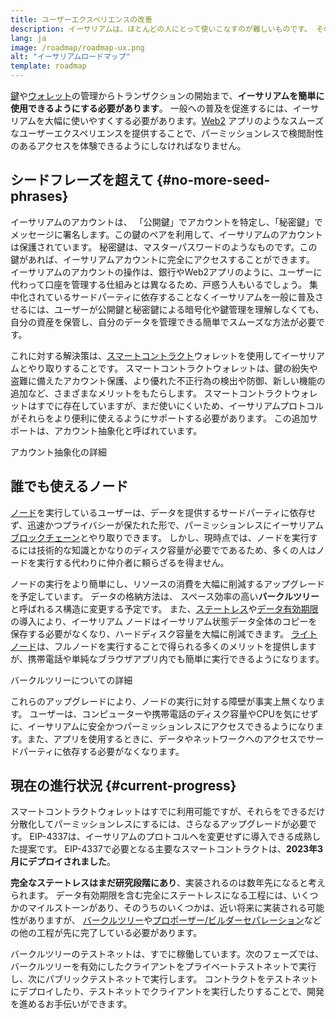 ```yaml
---
title: ユーザーエクスペリエンスの改善
description: イーサリアムは、ほとんどの人にとって使いこなすのが難しいものです。 そのため、一般の人にも使ってもらえるように、イーサリアムへの参入障壁を大幅に下げる必要があります。ユーザーは、イーサリアムの分散型、パーミッションレス、検閲耐性といったアクセスのメリットを享受できるだけでなく、従来のWeb2アプリと同じように簡単に使えるようにする必要があります。
lang: ja
image: /roadmap/roadmap-ux.png
alt: "イーサリアムロードマップ"
template: roadmap
---
```


[鍵](/glossary/#key)や[ウォレット](/glossary/#wallet)の管理からトランザクションの開始まで、**イーサリアムを簡単に使用できるようにする必要があります**。 一般への普及を促進するには、イーサリアムを大幅に使いやすくする必要があります。[Web2](/glossary/#web2) アプリのようなスムーズなユーザーエクスペリエンスを提供することで、パーミッションレスで検閲耐性のあるアクセスを体験できるようにしなければなりません。

## シードフレーズを超えて {#no-more-seed-phrases}

イーサリアムのアカウントは、 「公開鍵」でアカウントを特定し、「秘密鍵」でメッセージに署名します。この鍵のペアを利用して、イーサリアムのアカウントは保護されています。 秘密鍵は、マスターパスワードのようなものです。この鍵があれば、イーサリアムアカウントに完全にアクセスすることができます。 イーサリアムのアカウントの操作は、銀行やWeb2アプリのように、ユーザーに代わって口座を管理する仕組みとは異なるため、戸惑う人もいるでしょう。 集中化されているサードパーティに依存することなくイーサリアムを一般に普及させるには、ユーザーが公開鍵と秘密鍵による暗号化や鍵管理を理解しなくても、自分の資産を保管し、自分のデータを管理できる簡単でスムーズな方法が必要です。

これに対する解決策は、[スマートコントラクト](/glossary/#smart-contract)ウォレットを使用してイーサリアムとやり取りすることです。 スマートコントラクトウォレットは、鍵の紛失や盗難に備えたアカウント保護、より優れた不正行為の検出や防御、新しい機能の追加など、さまざまなメリットをもたらします。 スマートコントラクトウォレットはすでに存在していますが、まだ使いにくいため、イーサリアムプロトコルがそれらをより便利に使えるようにサポートする必要があります。 この追加サポートは、アカウント抽象化と呼ばれています。

<ButtonLink variant="outline-color" to="/roadmap/account-abstraction/">アカウント抽象化の詳細</ButtonLink>

## 誰でも使えるノード

[ノード](/glossary/#node)を実行しているユーザーは、データを提供するサードパーティに依存せず、迅速かつプライバシーが保たれた形で、パーミッションレスにイーサリアム[ブロックチェーン](/glossary/#blockchain)とやり取りできます。 しかし、現時点では、ノードを実行するには技術的な知識とかなりのディスク容量が必要でであるため、多くの人はノードを実行する代わりに仲介者に頼らざるを得ません。

ノードの実行をより簡単にし、リソースの消費を大幅に削減するアップグレードを予定しています。 データの格納方法は、 スペース効率の高い**バークルツリー**と呼ばれるス構造に変更する予定です。 また、[ステートレス](/roadmap/statelessness)や[データ有効期限](/roadmap/statelessness/#data-expiry)の導入により、イーサリアム ノードはイーサリアム状態データ全体のコピーを保存する必要がなくなり、ハードディスク容量を大幅に削減できます。 [ライトノード](/developers/docs/nodes-and-clients/light-clients/)は、フルノードを実行することで得られる多くのメリットを提供しますが、携帯電話や単純なブラウザアプリ内でも簡単に実行できるようになります。

<ButtonLink variant="outline-color" to="/roadmap/verkle-trees/">バークルツリーについての詳細</ButtonLink>

これらのアップグレードにより、ノードの実行に対する障壁が事実上無くなります。 ユーザーは、コンピューターや携帯電話のディスク容量やCPUを気にせずに、イーサリアムに安全かつパーミッションレスにアクセスできるようになります。また、アプリを使用するときに、データやネットワークへのアクセスでサードパーティに依存する必要がなくなります。

## 現在の進行状況 {#current-progress}

スマートコントラクトウォレットはすでに利用可能ですが、それらをできるだけ分散化してパーミッションレスにするには、さらなるアップグレードが必要です。 EIP-4337は、イーサリアムのプロトコルへを変更せずに導入できる成熟した提案です。 EIP-4337で必要となる主要なスマートコントラクトは、**2023年3月にデプロイされました**。

**完全なステートレスはまだ研究段階にあり**、実装されるのは数年先になると考えられます。 データ有効期限を含む完全にステートレスになる工程には、いくつかのマイルストーンがあり、そのうちのいくつかは、近い将来に実装される可能性がありますが、 [バークルツリー](/roadmap/verkle-trees/)や[プロポーザー/ビルダーセパレーション](/roadmap/pbs/)などの他の工程が先に完了している必要があります。

バークルツリーのテストネットは、すでに稼働しています。次のフェーズでは、バークルツリーを有効にしたクライアントをプライベートテストネットで実行し、次にパブリックテストネットで実行します。 コントラクトをテストネットにデプロイしたり、テストネットでクライアントを実行したりすることで、開発を進めるお手伝いができます。
